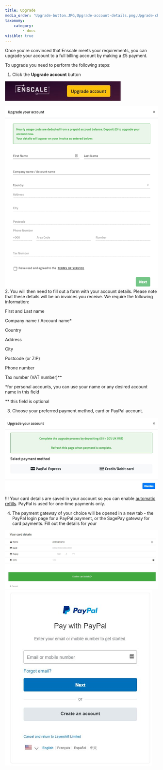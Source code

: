```yaml
---
title: Upgrade
media_order: 'Upgrade-button.JPG,Upgrade-account-details.png,Upgrade-choose-payment-method.JPG,Payment-sagepay.JPG,Payment-paypal.JPG'
taxonomy:
    category:
        - docs
visible: true
---
```


Once you're convinced that Enscale meets your requirements, you can upgrade your account to a full billing account by making a £5 payment.

To upgrade you need to perform the following steps:

1. Click the **Upgrade account** button 

![](Upgrade-button.JPG)


![image alt=float-right](Upgrade-account-details.png)
​
​
​
​
​
​
​
​
​
​
​
​
2. You will then need to fill out a form with your account details. Please note that these details will be on invoices you receive. We require the following information:

First and Last name

Company name / Account name* 

Country

Address

City 

Postcode (or ZIP)

Phone number

Tax number (VAT number)**

\*for personal accounts, you can use your name or any desired account name in this field

\** this field is optional

3. Choose your preferred payment method, card or PayPal account.

![](Upgrade-choose-payment-method.JPG)

!!! Your card details are saved in your account so you can enable [automatic refills](/account-and-billing/payments/automatic-refills). PayPal is used for one-time payments only.

4. The payment gateway of your choice will be opened in a new tab - the PayPal login page for a PayPal payment, or the SagePay gateway for card payments. Fill out the details for your 

![](Payment-sagepay.JPG) ![](Payment-paypal.JPG)